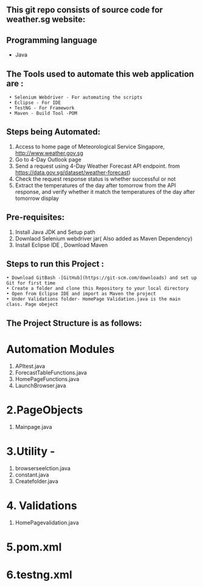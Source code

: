 ## This git repo consists of source code for weather.sg website:


## Programming language
- Java 

## The Tools used to automate this web application are :
	 • Selenium Webdriver - For automating the scripts
	 • Eclipse - For IDE
	 • TestNG - For Framework 
	 • Maven - Build Tool -POM

## Steps being Automated:
1. Access to home page of Meteorological Service Singapore, http://www.weather.gov.sg
2. Go to 4-Day Outlook page
3. Send a request using 4-Day Weather Forecast API endpoint. from https://data.gov.sg/dataset/weather-forecast)
4. Check the request response status is whether successful or not
5. Extract the temperatures of the day after tomorrow from the API response, and verify whether it match the temperatures of the day after tomorrow display

## Pre-requisites:

1. Install Java JDK and Setup path
2. Downlaod Selenium webdriver jar( Also added as Maven Dependency)
3. Install Eclipse IDE , Download Maven

## Steps to run this Project :
	• Download GitBash -[GitHub](https://git-scm.com/downloads) and set up Git for first time
	• Create a folder and clone this Repository to your local directory 
	• Open from Eclipse IDE and import as Maven the project
	• Under Validations folder- HomePage Validation.java is the main class. Page obeject
	
## The Project Structure is as follows:

# Automation Modules 
 1. APItest.java 
 2. ForecastTableFunctions.java 
 3. HomePageFunctions.java 
 4. LaunchBrowser.java

# 2.PageObjects
 1. Mainpage.java

# 3.Utility -
 1. browserseelction.java 
 2. constant.java 
 3. Createfolder.java

# 4. Validations 
1. HomePagevalidation.java

# 5.pom.xml

# 6.testng.xml
	
